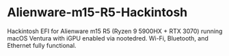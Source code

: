 # Alienware-m15-R5-Hackintosh
Hackintosh EFI for Alienware m15 R5 (Ryzen 9 5900HX + RTX 3070) running macOS Ventura with iGPU enabled via nootedred. Wi-Fi, Bluetooth, and Ethernet fully functional.
